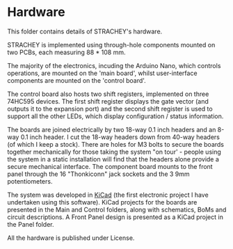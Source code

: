 # Hardware
This folder contains details of STRACHEY's hardware.

STRACHEY is implemented using through-hole components mounted on two PCBs, each measuring 88 * 108 mm.

The majority of the electronics, incuding the Arduino Nano, which controls operations, are mounted on the 'main board', whilst user-interface components are mounted on the 'control board'.

The control board also hosts two shift registers, implemented on three 74HC595 devices. The first shift register displays the gate vector (and outputs it to the expansion port) and the second shift register is used to support all the other LEDs, which display configuration / status information.

The boards are joined electrically by two 18-way 0.1 inch headers and an 8-way 0.1 inch header. I cut the 18-way headers down from 40-way headers (of which I keep a stock). There are holes for M3 bolts to secure the boards together mechanically for those taking the system "on tour' - people using the system in a static installation will find that the headers alone provide a secure mechanical interface. The component board mounts to the front panel through the 16 "Thonkiconn" jack sockets and the 3 9mm potentiometers.  

The system was developed in [KiCad](https://www.kicad.org/) (the first electronic project I have undertaken using this software). KiCad projects for the boards are presented in the Main and Control folders, along with schematics, BoMs and circuit descriptions. A Front Panel design is presented as a KiCad project in the Panel folder.

All the hardware is published under License.
